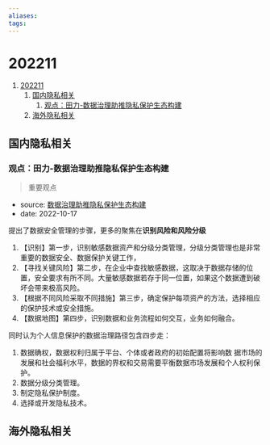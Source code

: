 ```yaml
---
aliases:
tags:
---
```


# 202211

1. [202211](#202211)
    1. [国内隐私相关](#国内隐私相关)
        1. [观点：田力-数据治理助推隐私保护生态构建](#观点田力-数据治理助推隐私保护生态构建)
    2. [海外隐私相关](#海外隐私相关)
       

## 国内隐私相关

### 观点：田力-数据治理助推隐私保护生态构建

> 重要观点

- source: [数据治理助推隐私保护生态构建](https://mp.weixin.qq.com/s/ZSXL3zXqmFB-VJtwyK9D6A)
- date: 2022-10-17

提出了数据安全管理的步骤，更多的聚焦在**识别风险和风险分级**
1. 【识别】第一步，识别敏感数据资产和分级分类管理，分级分类管理也是非常重要的数据安全、数据保护关键工作，
2. 【寻找关键风险】第二步，在企业中查找敏感数据，这取决于数据存储的位置，安全要求有所不同。大量敏感数据若存于同一位置，如果这个数据遭到破坏会带来极高风险。
3. 【根据不同风险采取不同措施】第三步，确定保护每项资产的方法，选择相应的保护技术或安全措施。
4. 【数据地图】第四步，识别数据和业务流程如何交互，业务如何融合。

同时认为个人信息保护的数据治理路径包含四步走：
1. 数据确权，数据权利归属于平台、个体或者政府的初始配置将影响数 据市场的发展和社会福利水平，数据的界权和交易需要平衡数据市场发展和个人权利保护。
2. 数据分级分类管理。
3. 制定隐私保护制度。
4. 选择或开发隐私技术。

## 海外隐私相关

